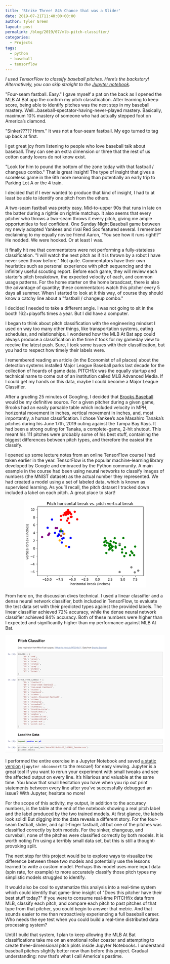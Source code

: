 ```yaml
---
title: 'Strike Three! 84% Chance that was a Slider'
date: 2019-07-21T11:40:00+00:00
author: Tyler Green
layout: post
permalink: /blog/2019/07/mlb-pitch-classifier/
categories:
  - Projects
tags:
  - python
  - baseball
  - tensorflow
---
```


_I used TensorFlow to classify baseball pitches. Here’s the backstory! Alternatively, you can skip straight to the [Jupyter notebook](/pitch-classifier/)._

"Four-seam fastball. Easy." I gave myself a pat on the back as I opened the MLB At Bat app the confirm my pitch classification. After learning to keep score, being able to identify pitches was the next step in my baseball mastery. Well...baseball-spectator-having-never-played mastery. Basically, maximum 10% mastery of someone who had actually stepped foot on America’s diamond.

"Sinker????? Hmm." It was not a four-seam fastball. My ego turned to tag up back at first.

I get great joy from listening to people who love baseball talk about baseball. They can see an extra dimension or three that the rest of us cotton candy lovers do not know exist.

"Look for him to pound the bottom of the zone today with that fastball / changeup combo." That is great insight! The type of insight that gives a scoreless game in the 6th more meaning than potentially an early trip to Parking Lot A or the 4 train.

I decided that if I ever wanted to produce that kind of insight, I had to at least be able to identify one pitch from the others.

A two-seam fastball was pretty easy. Mid-to-upper 90s that runs in late on the batter during a rightie on rightie matchup. It also seems that every pitcher who throws a two-seam throws it every pitch, giving me ample opportunities to feel confident. One Sunday Night Baseball game between my newly adopted Yankees and rival Red Sox featured several. I remember exclaiming to my equally novice friend Aaron, “You see how it runs right!?” He nodded. We were hooked. Or at least I was.

It finally hit me that commentators were not performing a fully-stateless classification. "I will watch the next pitch as if it is thrown by a robot I have never seen throw before." Not quite. Commentators have their own heuristics such as personal experience with pitch sequencing and the infinitely useful scouting report. Before each game, they will review each starter’s pitch breakdown, the expected velocity of each, and common usage patterns. For the home starter on the home broadcast, there is also the advantage of quantity; these commentators watch this pitcher every 5 days all summer. When I started to look at it this way, of course they should know a catchy line about a "fastball / changeup combo."

I decided I needed to take a different angle. I was not going to sit in the booth 162+playoffs times a year. But I did have a computer.

I began to think about pitch classification with the engineering mindset I used on way too many other things, like transportation systems, eating schedules, and relationships. I wondered how the MLB At Bat app could always produce a classification in the time it took for my gameday view to receive the latest push. Sure, I took some issues with their classification, but you had to respect how timely their labels were.

I remembered reading an article (in the Economist of all places) about the detection systems installed Major League Baseball parks last decade for the collection of hoards of game data. PITCHf/x was the equally startup and technical name to come out of an institution called MLB Advanced Media. If I could get my hands on this data, maybe I could become a Major League Classifier.

After a grueling 25 minutes of Googling, I decided that [Brooks Baseball](http://www.brooksbaseball.net/pfxVB/pfx.php) would be my definitive source. For a given pitcher during a given game, Brooks had an easily parsable table which included velocity in MPH, horizontal movement in inches, vertical movement in inches, and, most importantly, a human classification. I chose Yankee’s ace Masahiro Tanaka’s pitches during his June 17th, 2019 outing against the Tampa Bay Rays. It had been a strong outing for Tanaka, a complete-game, 2-hit shutout. This meant his 111 pitches were probably some of his best stuff, containing the biggest differences between pitch types, and therefore the easiest the classify.

I opened up some lecture notes from an online TensorFlow course I had taken earlier in the year. TensorFlow is the popular machine-learning library developed by Google and embraced by the Python community. A main example in the course had been using neural networks to classify images of numbers (the MNIST dataset) as the actual number they represented. We had created a model using a set of labeled data, which is known as supervised learning. As you’ll recall, the pitch dataset I tracked down included a label on each pitch. A great place to start!

<p style="text-align: center">
  <img src="/assets/img/2019-07-21/pitchPlot.png">
</p>

From here on, the discussion dives technical. I used a linear classifier and a dense neural network classifier, both included in TensorFlow, to evaluate the test data set with their predicted types against the provided labels. The linear classifier achieved 72% accuracy, while the dense neural network classifier achieved 84% accuracy. Both of these numbers were higher than I expected and significantly higher than my performance against MLB At Bat.

<p style="text-align: center">
  <img src="/assets/img/2019-07-21/jupyter.png">
</p>

I performed the entire exercise in a Jupyter Notebook and saved [a static version](/pitch-classifier/) (`jupyter nbconvert` to the rescue!) for easy viewing. Jupyter is a great tool if you want to rerun your experiment with small tweaks and see the affected output on every line. It’s hilarious and valuable at the same time. You know that small hesitation you have when you rip out print statements between every line after you’ve successfully debugged an issue? With Jupyter, hesitate no more!

For the scope of this activity, my output, in addition to the accuracy numbers, is the table at the end of the notebook showing a real pitch label and the label produced by the two trained models. At first glance, the labels look solid! But digging into the data reveals a different story. For the four-seam fastball, slider, and split-finger fastball, all but one of the pitches was classified correctly by both models. For the sinker, changeup, and curveball, none of the pitches were classified correctly by both models. It is worth noting I’m using a terribly small data set, but this is still a thought-provoking split.

The next step for this project would be to explore ways to visualize the difference between these two models and potentially use the lessons learned to write a custom model. Perhaps this model uses more input data (spin rate, for example) to more accurately classify those pitch types my simplistic models struggled to identify.

It would also be cool to systematize this analysis into a real-time system which could identify that game-time insight of "Does this pitcher have their best stuff today?" If you were to consume real-time PITCHf/x data from MLB, classify each pitch, and compare each pitch to past pitches of that type from that pitcher, you could begin to answer that metric. And that sounds easier to me than retroactively experiencing a full baseball career. Who needs the eye test when you could build a real-time distributed data processing system?

Until I build that system, I plan to keep allowing the MLB At Bat classifications take me on an emotional roller coaster and attempting to create three-dimensional pitch plots inside Jupyter Notebooks. I understand baseball pitches slightly better now than before this project. Gradual understanding: now that’s what I call America's pastime.
